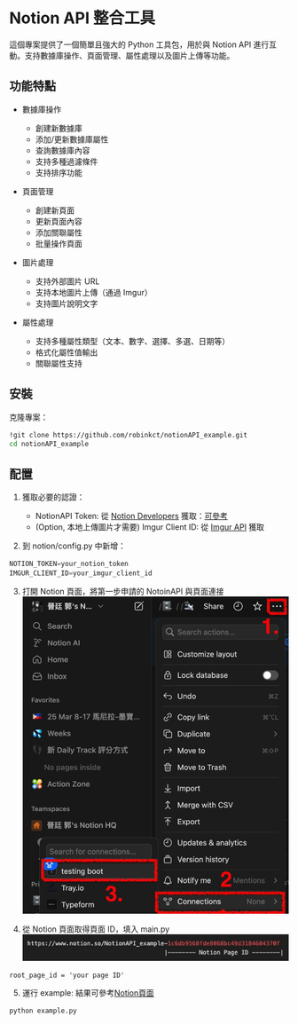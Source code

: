 # Notion API 整合工具

這個專案提供了一個簡單且強大的 Python 工具包，用於與 Notion API 進行互動。支持數據庫操作、頁面管理、屬性處理以及圖片上傳等功能。

## 功能特點

- 數據庫操作
  - 創建新數據庫
  - 添加/更新數據庫屬性
  - 查詢數據庫內容
  - 支持多種過濾條件
  - 支持排序功能

- 頁面管理
  - 創建新頁面
  - 更新頁面內容
  - 添加關聯屬性
  - 批量操作頁面

- 圖片處理
  - 支持外部圖片 URL
  - 支持本地圖片上傳（通過 Imgur）
  - 支持圖片說明文字

- 屬性處理
  - 支持多種屬性類型（文本、數字、選擇、多選、日期等）
  - 格式化屬性值輸出
  - 關聯屬性支持

## 安裝

克隆專案：
```bash
!git clone https://github.com/robinkct/notionAPI_example.git
cd notionAPI_example
```

## 配置
1. 獲取必要的認證：
   - NotionAPI Token: 從 [Notion Developers](https://developers.notion.com/) 獲取：[可參考](https://dragonflykuo.com/%e4%b8%b2%e6%8e%a5-notion-api%e7%94%a8-python-%e8%87%aa%e7%94%b1%e6%93%8d%e4%bd%9c-notion/)
   - (Option, 本地上傳圖片才需要) Imgur Client ID: 從 [Imgur API](https://api.imgur.com/oauth2/addclient) 獲取

2. 到 notion/config.py 中新增：
```config.py
NOTION_TOKEN=your_notion_token
IMGUR_CLIENT_ID=your_imgur_client_id
```

3. 打開 Notion 頁面，將第一步申請的 NotoinAPI 與頁面連接
![示意圖](./image/notion_connection.jpg)

4. 從 Notion 頁面取得頁面 ID，填入 main.py
![示意圖](./image/page_id.jpg)
```
root_page_id = 'your page ID'
```

5. 運行 example: 結果可參考[Notion頁面](https://wiry-timpani-17d.notion.site/NotionAPI_example-1c6db9568fde8068bc49d3184604370f?pvs=74)
```
python example.py
```